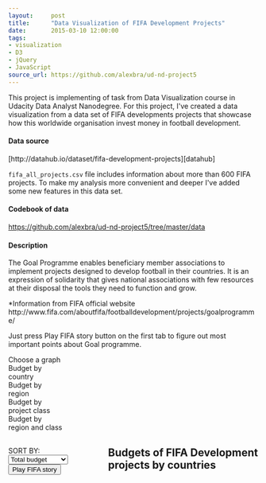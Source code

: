 ```yaml
---
layout:     post
title:      "Data Visualization of FIFA Development Projects"
date:       2015-03-10 12:00:00
tags: 
- visualization 
- D3
- jQuery
- JavaScript
source_url: https://github.com/alexbra/ud-nd-project5
---
```


This project is implementing of task from Data Visualization course in Udacity Data Analyst Nanodegree.
For this project, I've created a data visualization from a data set of FIFA developments projects that 
showcase how this worldwide organisation invest money in football development. 
<!--more-->

<h4>Data source</h4> 
[http://datahub.io/dataset/fifa-development-projects][datahub]

`fifa_all_projects.csv` file includes information about more than 600 FIFA projects. 
To make my analysis more convenient and deeper I've added some new features in this data set.

<h4>Codebook of data</h4>

https://github.com/alexbra/ud-nd-project5/tree/master/data

<h4>Description</h4>

<p> 
The Goal Programme enables beneficiary member associations to implement projects designed to develop football in their countries. 
It is an expression of solidarity that gives national associations with few resources at their disposal the tools they need to function and grow.
</p>
*Information from FIFA official website http://www.fifa.com/aboutfifa/footballdevelopment/projects/goalprogramme/
<p>
Just press Play FIFA story button on the first tab to figure out most important points about Goal programme.
</p>
<div class="tabs">
	<div class="sel">Choose a graph</div>
	<div class="tab active" id="country">Budget by<br>country</div>
	<div class="tab" id="region">Budget by<br>region</div>
	<div class="tab" id="class">Budget by<br>project class</div>
	<div class="tab" id="region_class">Budget by<br>region and class</div>
</div>


<div class="headings">
<div style="width:200px;float:left;border-right:1px #fff dotted; height:50px;">
<div id="sort_div">
SORT BY:<br>
<select id="sort_by" >
	<option value="TotalBudget" selected>Total budget</option>
	<option value="n">Projects number</option>      
</select>
</div>
<div id="play_div">
<button class="btn btn-default navbar-btn" id="play_button">Play FIFA story</button>
</div>
</div><div><h2 id="chart_heading">Budgets of FIFA Development projects by countries</h2></div>
</div>
<div id="svgContainer">
<svg class="chart"></svg>
</div>


[datahub]: http://datahub.io/dataset/fifa-development-projects
